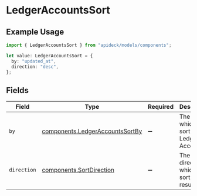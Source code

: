# LedgerAccountsSort

## Example Usage

```typescript
import { LedgerAccountsSort } from "apideck/models/components";

let value: LedgerAccountsSort = {
  by: "updated_at",
  direction: "desc",
};
```

## Fields

| Field                                                                              | Type                                                                               | Required                                                                           | Description                                                                        | Example                                                                            |
| ---------------------------------------------------------------------------------- | ---------------------------------------------------------------------------------- | ---------------------------------------------------------------------------------- | ---------------------------------------------------------------------------------- | ---------------------------------------------------------------------------------- |
| `by`                                                                               | [components.LedgerAccountsSortBy](../../models/components/ledgeraccountssortby.md) | :heavy_minus_sign:                                                                 | The field on which to sort the Ledger Accounts                                     | updated_at                                                                         |
| `direction`                                                                        | [components.SortDirection](../../models/components/sortdirection.md)               | :heavy_minus_sign:                                                                 | The direction in which to sort the results                                         |                                                                                    |